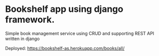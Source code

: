 # Bookshelf app using django framework.


Simple book management service using CRUD and supporting REST API written in django

Deployed:
https://bookshelf-as.herokuapp.com/books/all/
